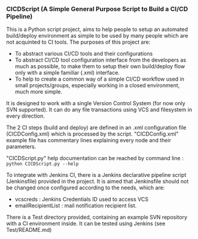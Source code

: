 ### CICDScript (A Simple General Purpose Script to Build a CI/CD Pipeline)

This is a Python script project, aims to help people to setup an automated build/deploy
environment as simple to be used by many people which are not acquinted to CI tools. The
purposes of this project are:

- To abstract various CI/CD tools and their configurations
- To abstract CI/CD tool configuration interface from the developers as much as possible,
to make them to setup their own build/deploy flow only with a simple familiar (.xml)
interface.
- To help to create a common way of a simple CI/CD workflow used in small projects/groups,
especially working in a closed environment, much more simple.

It is designed to work with a single Version Control System (for now only SVN supported).
It can do any file transactions using VCS and filesystem in every direction.

The 2 CI steps (build and deploy) are defined in an .xml configuration file (CICDConfig.xml)
which is processed by the script. "CICDConfig.xml" example file has commentary lines
explaining every node and their parameters.

"CICDScript.py" help documentation can be reached by command line :
`python CICDScript.py --help`

To integrate with Jenkins CI, there is a Jenkins declarative pipeline script (Jenkinsfile)
provided in the project. It is aimed that Jenkinsfile should not be changed once configured
according to the needs, which are:

- vcscreds              : Jenkins Credentials ID used to access VCS
- emailRecipientList    : mail notification recipient list.

There is a Test directory provided, containing an example SVN repository with a CI environment
inside. It can be tested using Jenkins (see Test/README.md)
